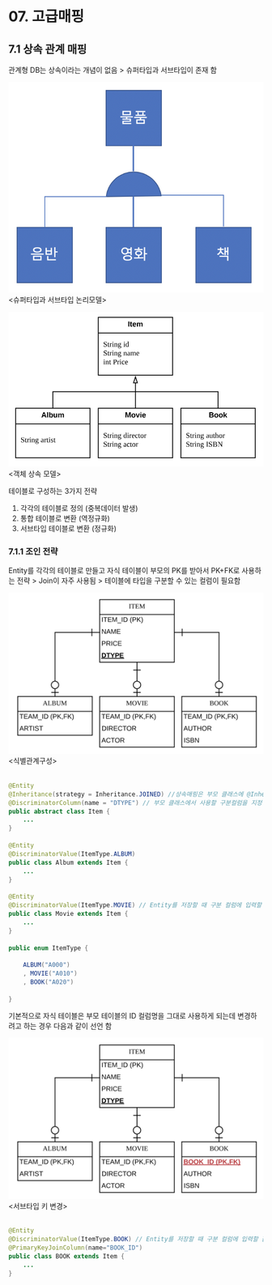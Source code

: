 # 07. 고급매핑

## 7.1 상속 관계 매핑

관계형 DB는 상속이라는 개념이 없음 > 슈퍼타입과 서브타입이 존재 함

![image](https://github.com/hanbroz/jpa/blob/master/07/images/img7_1.png)<br>
<슈퍼타입과 서브타입 논리모델>

![image](https://github.com/hanbroz/jpa/blob/master/07/images/img7_2.png)<br>
<객체 상속 모델>

테이블로 구성하는 3가지 전략

1. 각각의 테이블로 정의 (중복데이터 발생)
2. 통합 테이블로 변환 (역정규화)
3. 서브타입 테이블로 변환 (정규화)

### 7.1.1 조인 전략

Entity를 각각의 테이블로 만들고 자식 테이블이 부모의 PK를 받아서 PK+FK로 사용하는 전략 > Join이 자주 사용됨 > 테이블에 타입을 구분할 수 있는 컬럼이 필요함

![image](https://github.com/hanbroz/jpa/blob/master/07/images/img7_3.png)<br>
<식별관계구성>

~~~java

@Entity
@Inheritance(strategy = Inheritance.JOINED) //상속매핑은 부모 클래스에 @Inheritance를 사용해야 한다. JOIN 전략 사용
@DiscriminatorColumn(name = "DTYPE") // 부모 클래스에서 사용할 구분컬럼을 지정
public abstract class Item {
    ...
}

@Entity
@DiscriminatorValue(ItemType.ALBUM)
public class Album extends Item {
    ...
}

@Entity
@DiscriminatorValue(ItemType.MOVIE) // Entity를 저장할 때 구분 컬럼에 입력할 값을 지정, M을 지정하면 DTYPE에는 "M"이 들어간다. ENUM화 필요
public class Movie extends Item {
    ...
}

public enum ItemType {
    
    ALBUM("A000")
    , MOVIE("A010")
    , BOOK("A020")
    
}

~~~

기본적으로 자식 테이블은 부모 테이블의 ID 컬럼명을 그대로 사용하게 되는데 변경하려고 하는 경우 다음과 같이 선언 함

![image](https://github.com/hanbroz/jpa/blob/master/07/images/img7_3_1.png)<br>
<서브타입 키 변경>

~~~java

@Entity
@DiscriminatorValue(ItemType.BOOK) // Entity를 저장할 때 구분 컬럼에 입력할 값을 지정, M을 지정하면 DTYPE에는 "M"이 들어간다. ENUM화 필요
@PrimaryKeyJoinColumn(name="BOOK_ID")
public class BOOK extends Item {
    ...
}

~~~



